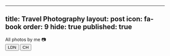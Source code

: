 ---
title: Travel Photography
layout: post
icon: fa-book
order: 9
hide: true
published: true
--


All photos by me 📷<br>
<button class="btn btn-success" onclick=" window.open('https://ami-az.github.io/ldn.html','_blank')">LDN</button>
<button class="btn btn-success" onclick=" window.open('https://ami-az.github.io/ch.html','_blank')">CH</button>

